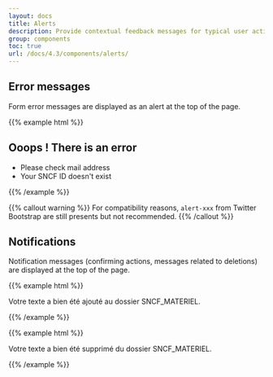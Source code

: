 ```yaml
---
layout: docs
title: Alerts
description: Provide contextual feedback messages for typical user actions with the handful of available and flexible alert messages.
group: components
toc: true
url: /docs/4.3/components/alerts/
---
```


## Error messages

Form error messages are displayed as an alert at the top of the page.

{{% example html %}}
<div class="form-error mb-3">
  <h2 class="text-uppercase">Ooops ! There is an error</h2>
  <ul class="mt-1 mb-0">
    <li>Please check mail address</li>
    <li>Your SNCF ID doesn't exist</li>
  </ul>
</div>
{{% /example %}}

{{% callout warning %}}
For compatibility reasons, `alert-xxx` from Twitter Bootstrap are still presents but not recommended.
{{% /callout %}}

## Notifications

Notification messages (confirming actions, messages related to deletions) are displayed at the top of the page.

{{% example html %}}
<p class="text-primary pl-4 pt-2 pb-2 font-weight-medium">
  <i class="icons-checked mr-2" aria-hidden="true"></i> Votre texte a bien été ajouté au dossier SNCF_MATERIEL.
</p>
{{% /example %}}

{{% example html %}}
<p class="text-danger pl-4 pt-2 pb-2 font-weight-medium">
  Votre texte a bien été supprimé du dossier SNCF_MATERIEL.
</p>
{{% /example %}}
